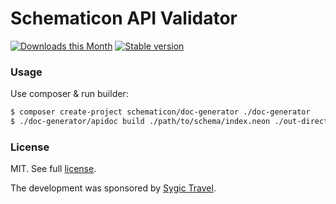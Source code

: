 Schematicon API Validator
=========================

[![Downloads this Month](https://img.shields.io/packagist/dm/schematicon/api-validator.svg?style=flat)](https://packagist.org/packages/schematicon/api-validator)
[![Stable version](http://img.shields.io/packagist/v/schematicon/api-validator.svg?style=flat)](https://packagist.org/packages/schematicon/api-validator)

### Usage

Use composer & run builder:

```bash
$ composer create-project schematicon/doc-generator ./doc-generator
$ ./doc-generator/apidoc build ./path/to/schema/index.neon ./out-directory
```


### License

MIT. See full [license](license.md).

The development was sponsored by [Sygic Travel](https://travel.sygic.com).
